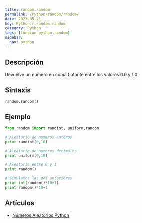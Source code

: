 ```yaml
---
title: random.random
permalink: /Python/random/random/
date: 2023-05-21
key: Python.r.random.random
category: Python
tags: [funcion python,random]
sidebar:
  nav: python
---
```


## Descripción


Devuelve un número en coma flotante entre los valores 0.0 y 1.0


## Sintaxis


```python
random.random()
```


## Ejemplo


```python
from random import randint, uniform,random

# Aleatorio de numeros enteros
print randint(0,10)

# Aleatorio de numeros decimales
print uniform(0,10)

# Aleatorio entre 0 y 1
print random()

# Simulamos las dos anteriores
print int(random()*10+1)
print random()*10+1
```


## Artículos

- [Números Aleatorios Python](https://lineadecodigo.com/python/numeros-aleatorios-python/)
